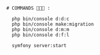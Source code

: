 
    # COMMANDS 🚀🚀🚀 :

      php bin/console d:d:c
      php bin/console make:migration
      php bin/console d:m:m
      php bin/console d:f:l

      symfony server:start
